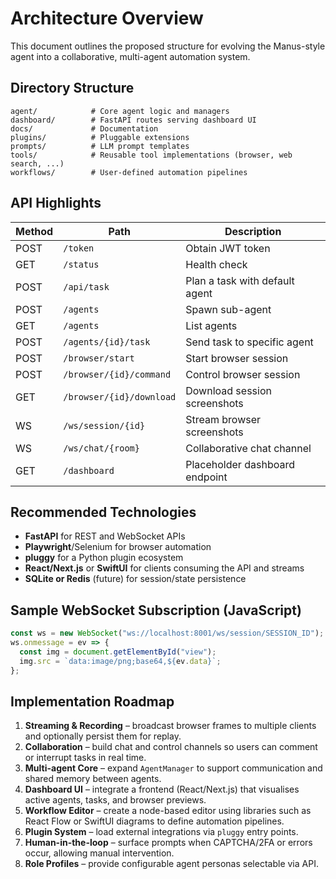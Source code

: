 # Architecture Overview

This document outlines the proposed structure for evolving the Manus-style
agent into a collaborative, multi-agent automation system.

## Directory Structure

```
agent/            # Core agent logic and managers
dashboard/        # FastAPI routes serving dashboard UI
docs/             # Documentation
plugins/          # Pluggable extensions
prompts/          # LLM prompt templates
tools/            # Reusable tool implementations (browser, web search, ...)
workflows/        # User-defined automation pipelines
```

## API Highlights

| Method | Path                       | Description                            |
| ------ | -------------------------- | -------------------------------------- |
| POST   | `/token`                   | Obtain JWT token                        |
| GET    | `/status`                  | Health check                            |
| POST   | `/api/task`                | Plan a task with default agent         |
| POST   | `/agents`                  | Spawn sub-agent                         |
| GET    | `/agents`                  | List agents                             |
| POST   | `/agents/{id}/task`        | Send task to specific agent            |
| POST   | `/browser/start`           | Start browser session                   |
| POST   | `/browser/{id}/command`    | Control browser session                 |
| GET    | `/browser/{id}/download`   | Download session screenshots            |
| WS     | `/ws/session/{id}`         | Stream browser screenshots              |
| WS     | `/ws/chat/{room}`          | Collaborative chat channel              |
| GET    | `/dashboard`               | Placeholder dashboard endpoint          |

## Recommended Technologies

- **FastAPI** for REST and WebSocket APIs
- **Playwright**/Selenium for browser automation
- **pluggy** for a Python plugin ecosystem
- **React/Next.js** or **SwiftUI** for clients consuming the API and streams
- **SQLite or Redis** (future) for session/state persistence

## Sample WebSocket Subscription (JavaScript)

```javascript
const ws = new WebSocket("ws://localhost:8001/ws/session/SESSION_ID");
ws.onmessage = ev => {
  const img = document.getElementById("view");
  img.src = `data:image/png;base64,${ev.data}`;
};
```

## Implementation Roadmap

1. **Streaming & Recording** – broadcast browser frames to multiple clients and
   optionally persist them for replay.
2. **Collaboration** – build chat and control channels so users can comment or
   interrupt tasks in real time.
3. **Multi-agent Core** – expand `AgentManager` to support communication and
   shared memory between agents.
4. **Dashboard UI** – integrate a frontend (React/Next.js) that visualises
   active agents, tasks, and browser previews.
5. **Workflow Editor** – create a node-based editor using libraries such as
   React Flow or SwiftUI diagrams to define automation pipelines.
6. **Plugin System** – load external integrations via `pluggy` entry points.
7. **Human-in-the-loop** – surface prompts when CAPTCHA/2FA or errors occur,
   allowing manual intervention.
8. **Role Profiles** – provide configurable agent personas selectable via API.

